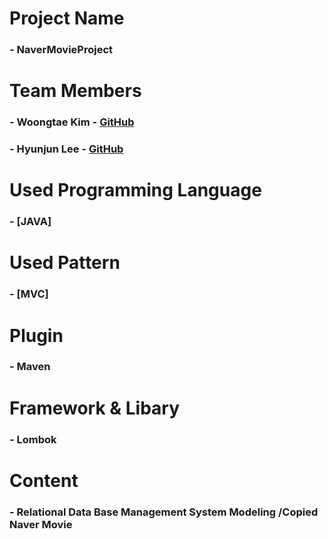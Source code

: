 # Project Name
### - NaverMovieProject
# Team Members
### - Woongtae Kim - [GitHub](https://github.com/angle2v)
### - Hyunjun Lee - [GitHub](https://github.com/Leehyeonjun-HUB)
# Used Programming Language
### - [JAVA]
# Used Pattern
### - [MVC]
# Plugin
### - Maven
# Framework & Libary
### - Lombok
# Content
### - Relational Data Base Management System Modeling /Copied Naver Movie
